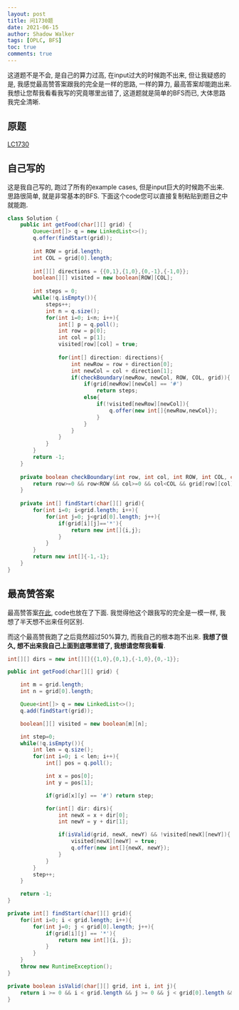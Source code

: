 ```yaml
---
layout: post
title: 问1730题
date: 2021-06-15
author: Shadow Walker
tags: [OPLC, BFS]
toc: true
comments: true
---
```


这道题不是不会, 是自己的算力过高, 在input过大的时候跑不出来, 但让我疑惑的是, 我感觉最高赞答案跟我的完全是一样的思路, 一样的算力, 最高答案却能跑出来. 我想让您帮我看看我写的究竟哪里出错了, 这道题就是简单的BFS而已, 大体思路我完全清晰. 

## 原题

[LC1730](https://leetcode.com/problems/shortest-path-to-get-food/)

## 自己写的

这是我自己写的, 跑过了所有的example cases, 但是input巨大的时候跑不出来. 思路很简单, 就是非常基本的BFS.  下面这个code您可以直接复制粘贴到题目之中就能跑. 

```java
class Solution {
    public int getFood(char[][] grid) {
        Queue<int[]> q = new LinkedList<>();
        q.offer(findStart(grid));
        
        int ROW = grid.length;
        int COL = grid[0].length;
        
        int[][] directions = {{0,1},{1,0},{0,-1},{-1,0}};
        boolean[][] visited = new boolean[ROW][COL];
        
        int steps = 0;
        while(!q.isEmpty()){
            steps++;
            int n = q.size();
            for(int i=0; i<n; i++){
                int[] p = q.poll();
                int row = p[0];
                int col = p[1];
                visited[row][col] = true;
                
                for(int[] direction: directions){
                    int newRow = row + direction[0];
                    int newCol = col + direction[1];
                    if(checkBoundary(newRow, newCol, ROW, COL, grid)){
                        if(grid[newRow][newCol] == '#')
                            return steps;
                        else{
                            if(!visited[newRow][newCol]){
                                q.offer(new int[]{newRow,newCol});
                            }
                        }
                    }
                }
            }
        }
        return -1;
    }
    
    private boolean checkBoundary(int row, int col, int ROW, int COL, char[][]grid){
        return row>=0 && row<ROW && col>=0 && col<COL && grid[row][col]!='X';
    }
    
    private int[] findStart(char[][] grid){
        for(int i=0; i<grid.length; i++){
            for(int j=0; j<grid[0].length; j++){
                if(grid[i][j]=='*'){
                    return new int[]{i,j};
                }
            }
        }
        return new int[]{-1,-1};
    }
}
```

## 最高赞答案

最高赞答案[在此](https://leetcode.com/problems/shortest-path-to-get-food/discuss/1127459/JAVA-BFS-Clean-Solution), code也放在了下面. 我觉得他这个跟我写的完全是一模一样, 我想了半天想不出来任何区别. 

而这个最高赞我跑了之后竟然超过50%算力, 而我自己的根本跑不出来. **我想了很久, 想不出来我自己上面到底哪里错了, 我想请您帮我看看**. 

```java
int[][] dirs = new int[][]{{1,0},{0,1},{-1,0},{0,-1}};

public int getFood(char[][] grid) {

	int m = grid.length;
	int n = grid[0].length;

	Queue<int[]> q = new LinkedList<>();
	q.add(findStart(grid));

	boolean[][] visited = new boolean[m][n];

	int step=0;
	while(!q.isEmpty()){
		int len = q.size();
		for(int i=0; i < len; i++){
			int[] pos = q.poll();

			int x = pos[0];
			int y = pos[1];

			if(grid[x][y] == '#') return step;

			for(int[] dir: dirs){
				int newX = x + dir[0];
				int newY = y + dir[1];

				if(isValid(grid, newX, newY) && !visited[newX][newY]){
					visited[newX][newY] = true;
					q.offer(new int[]{newX, newY});
				}
			}
		}
		step++;
	}

	return -1;
}

private int[] findStart(char[][] grid){
	for(int i=0; i < grid.length; i++){
		for(int j=0; j < grid[0].length; j++){
			if(grid[i][j] == '*'){
				return new int[]{i, j};
			}
		}
	}
	throw new RuntimeException();
}

private boolean isValid(char[][] grid, int i, int j){
	return i >= 0 && i < grid.length && j >= 0 && j < grid[0].length && grid[i][j] != 'X';
}
```

